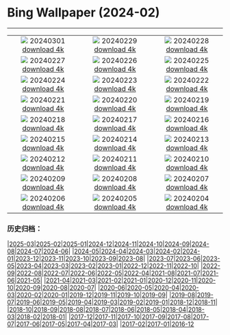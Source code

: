 # Bing Wallpaper (2024-02)
**************
| | | |
|:-:|:-:|:-:|
| ![](https://www.bing.com/th?id=OHR.LeapingSquirrel_EN-CA7454002692_1920x1080.jpg) 20240301 [download 4k](https://www.bing.com/th?id=OHR.LeapingSquirrel_EN-CA7454002692_UHD.jpg) | ![](https://www.bing.com/th?id=OHR.BamburghCastleUK_EN-CA8209720771_1920x1080.jpg) 20240229 [download 4k](https://www.bing.com/th?id=OHR.BamburghCastleUK_EN-CA8209720771_UHD.jpg) | ![](https://www.bing.com/th?id=OHR.PolarBearCubs_EN-CA5276612628_1920x1080.jpg) 20240228 [download 4k](https://www.bing.com/th?id=OHR.PolarBearCubs_EN-CA5276612628_UHD.jpg) |
| ![](https://www.bing.com/th?id=OHR.GrandCanyonWinter_EN-CA4125464970_1920x1080.jpg) 20240227 [download 4k](https://www.bing.com/th?id=OHR.GrandCanyonWinter_EN-CA4125464970_UHD.jpg) | ![](https://www.bing.com/th?id=OHR.MtPrevostDuncan_EN-CA3290198869_1920x1080.jpg) 20240226 [download 4k](https://www.bing.com/th?id=OHR.MtPrevostDuncan_EN-CA3290198869_UHD.jpg) | ![](https://www.bing.com/th?id=OHR.AlmondBloom_EN-CA1288392326_1920x1080.jpg) 20240225 [download 4k](https://www.bing.com/th?id=OHR.AlmondBloom_EN-CA1288392326_UHD.jpg) |
| ![](https://www.bing.com/th?id=OHR.HaghartsinMonastery_EN-CA4755376213_1920x1080.jpg) 20240224 [download 4k](https://www.bing.com/th?id=OHR.HaghartsinMonastery_EN-CA4755376213_UHD.jpg) | ![](https://www.bing.com/th?id=OHR.BrightonBoxes_EN-CA0231330528_1920x1080.jpg) 20240223 [download 4k](https://www.bing.com/th?id=OHR.BrightonBoxes_EN-CA0231330528_UHD.jpg) | ![](https://www.bing.com/th?id=OHR.YosemiteFirefall_EN-CA1150407623_1920x1080.jpg) 20240222 [download 4k](https://www.bing.com/th?id=OHR.YosemiteFirefall_EN-CA1150407623_UHD.jpg) |
| ![](https://www.bing.com/th?id=OHR.PeakDistrictNP_EN-CA0602730401_1920x1080.jpg) 20240221 [download 4k](https://www.bing.com/th?id=OHR.PeakDistrictNP_EN-CA0602730401_UHD.jpg) | ![](https://www.bing.com/th?id=OHR.TajoRiver_EN-CA7817370984_1920x1080.jpg) 20240220 [download 4k](https://www.bing.com/th?id=OHR.TajoRiver_EN-CA7817370984_UHD.jpg) | ![](https://www.bing.com/th?id=OHR.DominicaWhales_EN-CA6901378196_1920x1080.jpg) 20240219 [download 4k](https://www.bing.com/th?id=OHR.DominicaWhales_EN-CA6901378196_UHD.jpg) |
| ![](https://www.bing.com/th?id=OHR.HalbinselJasmund_EN-CA5327600383_1920x1080.jpg) 20240218 [download 4k](https://www.bing.com/th?id=OHR.HalbinselJasmund_EN-CA5327600383_UHD.jpg) | ![](https://www.bing.com/th?id=OHR.BackyardBird_EN-CA9775079263_1920x1080.jpg) 20240217 [download 4k](https://www.bing.com/th?id=OHR.BackyardBird_EN-CA9775079263_UHD.jpg) | ![](https://www.bing.com/th?id=OHR.HippopotamusDay_EN-CA3448449315_1920x1080.jpg) 20240216 [download 4k](https://www.bing.com/th?id=OHR.HippopotamusDay_EN-CA3448449315_UHD.jpg) |
| ![](https://www.bing.com/th?id=OHR.BowingCrane_EN-CA2979553656_1920x1080.jpg) 20240215 [download 4k](https://www.bing.com/th?id=OHR.BowingCrane_EN-CA2979553656_UHD.jpg) | ![](https://www.bing.com/th?id=OHR.MarignyBeads_EN-CA1889405550_1920x1080.jpg) 20240214 [download 4k](https://www.bing.com/th?id=OHR.MarignyBeads_EN-CA1889405550_UHD.jpg) | ![](https://www.bing.com/th?id=OHR.GiantTortoise_EN-CA0647448469_1920x1080.jpg) 20240213 [download 4k](https://www.bing.com/th?id=OHR.GiantTortoise_EN-CA0647448469_UHD.jpg) |
| ![](https://www.bing.com/th?id=OHR.FolegandrosGreece_EN-CA9478453572_1920x1080.jpg) 20240212 [download 4k](https://www.bing.com/th?id=OHR.FolegandrosGreece_EN-CA9478453572_UHD.jpg) | ![](https://www.bing.com/th?id=OHR.ChineseNYParade_EN-CA8193422091_1920x1080.jpg) 20240211 [download 4k](https://www.bing.com/th?id=OHR.ChineseNYParade_EN-CA8193422091_UHD.jpg) | ![](https://www.bing.com/th?id=OHR.PegadungRocks_EN-CA1944880628_1920x1080.jpg) 20240210 [download 4k](https://www.bing.com/th?id=OHR.PegadungRocks_EN-CA1944880628_UHD.jpg) |
| ![](https://www.bing.com/th?id=OHR.MtHoodOregon_EN-CA4458868395_1920x1080.jpg) 20240209 [download 4k](https://www.bing.com/th?id=OHR.MtHoodOregon_EN-CA4458868395_UHD.jpg) | ![](https://www.bing.com/th?id=OHR.StJamesPool_EN-CA4005235851_1920x1080.jpg) 20240208 [download 4k](https://www.bing.com/th?id=OHR.StJamesPool_EN-CA4005235851_UHD.jpg) | ![](https://www.bing.com/th?id=OHR.LakeTahoeRock_EN-CA0439655696_1920x1080.jpg) 20240207 [download 4k](https://www.bing.com/th?id=OHR.LakeTahoeRock_EN-CA0439655696_UHD.jpg) |
| ![](https://www.bing.com/th?id=OHR.WesternMonarchs_EN-CA8984177502_1920x1080.jpg) 20240206 [download 4k](https://www.bing.com/th?id=OHR.WesternMonarchs_EN-CA8984177502_UHD.jpg) | ![](https://www.bing.com/th?id=OHR.DevetashkaCave_EN-CA8463876587_1920x1080.jpg) 20240205 [download 4k](https://www.bing.com/th?id=OHR.DevetashkaCave_EN-CA8463876587_UHD.jpg) | ![](https://www.bing.com/th?id=OHR.VeniceCarnival_EN-CA6952595952_1920x1080.jpg) 20240204 [download 4k](https://www.bing.com/th?id=OHR.VeniceCarnival_EN-CA6952595952_UHD.jpg) |

### 历史归档：

|[2025-03](/../2025-03/2025-03.md)|[2025-02](/../2025-02/2025-02.md)|[2025-01](/../2025-01/2025-01.md)|[2024-12](/../2024-12/2024-12.md)|[2024-11](/../2024-11/2024-11.md)|[2024-10](/../2024-10/2024-10.md)|[2024-09](/../2024-09/2024-09.md)|[2024-08](/../2024-08/2024-08.md)|[2024-07](/../2024-07/2024-07.md)|[2024-06](/../2024-06/2024-06.md)|
|[2024-05](/../2024-05/2024-05.md)|[2024-04](/../2024-04/2024-04.md)|[2024-03](/../2024-03/2024-03.md)|[2024-02](/2024-02.md)|[2024-01](/../2024-01/2024-01.md)|[2023-12](/../2023-12/2023-12.md)|[2023-11](/../2023-11/2023-11.md)|[2023-10](/../2023-10/2023-10.md)|[2023-09](/../2023-09/2023-09.md)|[2023-08](/../2023-08/2023-08.md)|
|[2023-07](/../2023-07/2023-07.md)|[2023-06](/../2023-06/2023-06.md)|[2023-05](/../2023-05/2023-05.md)|[2023-04](/../2023-04/2023-04.md)|[2023-03](/../2023-03/2023-03.md)|[2023-02](/../2023-02/2023-02.md)|[2023-01](/../2023-01/2023-01.md)|[2022-12](/../2022-12/2022-12.md)|[2022-11](/../2022-11/2022-11.md)|[2022-10](/../2022-10/2022-10.md)|
|[2022-09](/../2022-09/2022-09.md)|[2022-08](/../2022-08/2022-08.md)|[2022-07](/../2022-07/2022-07.md)|[2022-06](/../2022-06/2022-06.md)|[2022-05](/../2022-05/2022-05.md)|[2022-04](/../2022-04/2022-04.md)|[2021-08](/../2021-08/2021-08.md)|[2021-07](/../2021-07/2021-07.md)|[2021-06](/../2021-06/2021-06.md)|[2021-05](/../2021-05/2021-05.md)|
|[2021-04](/../2021-04/2021-04.md)|[2021-03](/../2021-03/2021-03.md)|[2021-02](/../2021-02/2021-02.md)|[2021-01](/../2021-01/2021-01.md)|[2020-12](/../2020-12/2020-12.md)|[2020-11](/../2020-11/2020-11.md)|[2020-10](/../2020-10/2020-10.md)|[2020-09](/../2020-09/2020-09.md)|[2020-08](/../2020-08/2020-08.md)|[2020-07](/../2020-07/2020-07.md)|
|[2020-06](/../2020-06/2020-06.md)|[2020-05](/../2020-05/2020-05.md)|[2020-04](/../2020-04/2020-04.md)|[2020-03](/../2020-03/2020-03.md)|[2020-02](/../2020-02/2020-02.md)|[2020-01](/../2020-01/2020-01.md)|[2019-12](/../2019-12/2019-12.md)|[2019-11](/../2019-11/2019-11.md)|[2019-10](/../2019-10/2019-10.md)|[2019-09](/../2019-09/2019-09.md)|
|[2019-08](/../2019-08/2019-08.md)|[2019-07](/../2019-07/2019-07.md)|[2019-06](/../2019-06/2019-06.md)|[2019-05](/../2019-05/2019-05.md)|[2019-04](/../2019-04/2019-04.md)|[2019-03](/../2019-03/2019-03.md)|[2019-02](/../2019-02/2019-02.md)|[2019-01](/../2019-01/2019-01.md)|[2018-12](/../2018-12/2018-12.md)|[2018-11](/../2018-11/2018-11.md)|
|[2018-10](/../2018-10/2018-10.md)|[2018-09](/../2018-09/2018-09.md)|[2018-08](/../2018-08/2018-08.md)|[2018-07](/../2018-07/2018-07.md)|[2018-06](/../2018-06/2018-06.md)|[2018-05](/../2018-05/2018-05.md)|[2018-04](/../2018-04/2018-04.md)|[2018-03](/../2018-03/2018-03.md)|[2018-02](/../2018-02/2018-02.md)|[2018-01](/../2018-01/2018-01.md)|
|[2017-12](/../2017-12/2017-12.md)|[2017-11](/../2017-11/2017-11.md)|[2017-10](/../2017-10/2017-10.md)|[2017-09](/../2017-09/2017-09.md)|[2017-08](/../2017-08/2017-08.md)|[2017-07](/../2017-07/2017-07.md)|[2017-06](/../2017-06/2017-06.md)|[2017-05](/../2017-05/2017-05.md)|[2017-04](/../2017-04/2017-04.md)|[2017-03](/../2017-03/2017-03.md)|
|[2017-02](/../2017-02/2017-02.md)|[2017-01](/../2017-01/2017-01.md)|[2016-12](/../2016-12/2016-12.md)